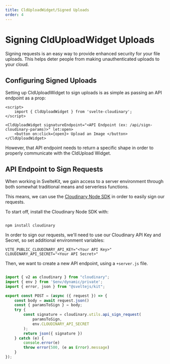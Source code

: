 ```yaml
---
title: CldUploadWidget/Signed Uploads
order: 4
---
```


<script>
    import CodeBlock from '$lib/components/CodeBlock.svelte'
    import Callout from '$lib/components/Callout.svelte'
    import { CldUploadWidget } from 'svelte-cloudinary'
	import { env } from '$env/dynamic/public';
    let infoUpload
	let infoUploadSecure

</script>

# Signing CldUploadWidget Uploads

Signing requests is an easy way to provide enhanced security for your file uploads. This helps
deter people from making unauthenticated uploads to your cloud.

## Configuring Signed Uploads

Setting up CldUploadWidget to sign uploads is as simple as passing an API endpoint as a prop:

```svelte
<script>
	import { CldUploadWidget } from 'svelte-cloudinary';
</script>

<CldUploadWidget signatureEndpoint="<API Endpoint (ex: /api/sign-cloudinary-params)>" let:open>
	<button on:click={open}> Upload an Image </button>
</CldUploadWidget>
```

However, that API endpoint needs to return a specific shape in order to properly communicate
with the CldUpload Widget.

## API Endpoint to Sign Requests

When working in SvelteKit, we gain access to a server environment through both somewhat traditional means
and serverless functions.

This means, we can use the [Cloudinary Node SDK](https://cloudinary.com/documentation/node_integration)
in order to easily sign our requests.

To start off, install the Cloudinary Node SDK with:

```shell

npm install cloudinary
```

In order to sign our requests, we'll need to use our Cloudinary API Key and Secret, so set additional
environment variables:

```
VITE_PUBLIC_CLOUDINARY_API_KEY="<Your API Key>"
CLOUDINARY_API_SECRET="<Your API Secret>"
```

Then, we want to create a new API endpoint, using a `+server.js` file.

<CodeBlock>

```js

import { v2 as cloudinary } from "cloudinary";
import { env } from '$env/dynamic/private';
import { error, json } from "@sveltejs/kit";

export const POST = (async ({ request }) => {
	const body = await request.json()
	const { paramsToSign } = body;
	try {
		const signature = cloudinary.utils.api_sign_request(
			paramsToSign,
			env.CLOUDINARY_API_SECRET
		);
		return json({ signature })
	} catch (e) {
		console.error(e)
		throw error(500, (e as Error).message)
	}
});

```

</CodeBlock>
